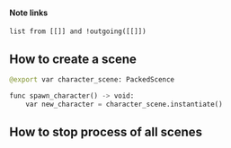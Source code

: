#### Note links
```dataview
list from [[]] and !outgoing([[]])
```
## How to create a scene
```python
@export var character_scene: PackedScence

func spawn_character() -> void:
	var new_character = character_scene.instantiate()
```

## How to stop process of all scenes